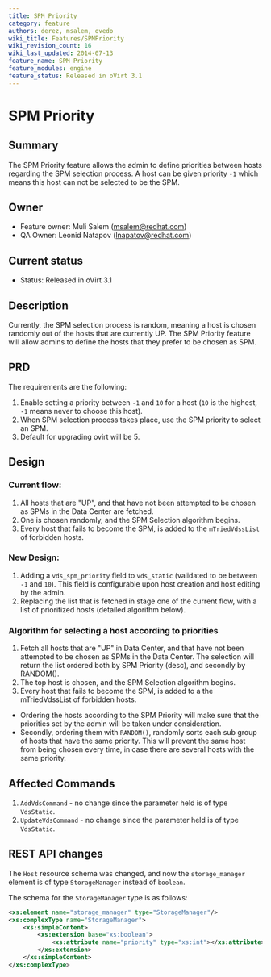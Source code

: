 ```yaml
---
title: SPM Priority
category: feature
authors: derez, msalem, ovedo
wiki_title: Features/SPMPriority
wiki_revision_count: 16
wiki_last_updated: 2014-07-13
feature_name: SPM Priority
feature_modules: engine
feature_status: Released in oVirt 3.1
---
```


# SPM Priority

## Summary

The SPM Priority feature allows the admin to define priorities between hosts regarding the SPM selection process. A host can be given priority `-1` which means this host can not be selected to be the SPM.

## Owner

* Feature owner: Muli Salem (<msalem@redhat.com>)
* QA Owner: Leonid Natapov (<lnapatov@redhat.com>)

## Current status

*   Status: Released in oVirt 3.1

## Description

Currently, the SPM selection process is random, meaning a host is chosen randomly out of the hosts that are currently UP. The SPM Priority feature will allow admins to define the hosts that they prefer to be chosen as SPM.

## PRD

The requirements are the following:

1.  Enable setting a priority between `-1` and `10` for a host (`10` is the highest, `-1` means never to choose this host).
2.  When SPM selection process takes place, use the SPM priority to select an SPM.
3.  Default for upgrading ovirt will be 5.

## Design

### Current flow:

1.  All hosts that are "UP", and that have not been attempted to be chosen as SPMs in the Data Center are fetched.
2.  One is chosen randomly, and the SPM Selection algorithm begins.
3.  Every host that fails to become the SPM, is added to the `mTriedVdssList` of forbidden hosts.

### New Design:

1.  Adding a `vds_spm_priority` field to `vds_static` (validated to be between `-1` and `10`). This field is configurable upon host creation and host editing by the admin.
2.  Replacing the list that is fetched in stage one of the current flow, with a list of prioritized hosts (detailed algorithm below).

### Algorithm for selecting a host according to priorities

1.  Fetch all hosts that are "UP" in Data Center, and that have not been attempted to be chosen as SPMs in the Data Center. The selection will return the list ordered both by SPM Priority (desc), and secondly by RANDOM().
2.  The top host is chosen, and the SPM Selection algorithm begins.
3.  Every host that fails to become the SPM, is added to a the mTriedVdssList of forbidden hosts.

*   Ordering the hosts according to the SPM Priority will make sure that the priorities set by the admin will be taken under consideration.
*   Secondly, ordering them with `RANDOM()`, randomly sorts each sub group of hosts that have the same priority. This will prevent the same host from being chosen every time, in case there are several hosts with the same priority.

## Affected Commands

1.  `AddVdsCommand` - no change since the parameter held is of type `VdsStatic`.
2.  `UpdateVdsCommand` - no change since the parameter held is of type `VdsStatic`.

## REST API changes

The `Host` resource schema was changed, and now the `storage_manager` element is of type `StorageManager` instead of `boolean`.

The schema for the `StorageManager` type is as follows:

```xml
<xs:element name="storage_manager" type="StorageManager"/>
<xs:complexType name="StorageManager">
    <xs:simpleContent>
        <xs:extension base="xs:boolean">
            <xs:attribute name="priority" type="xs:int"></xs:attribute>
        </xs:extension>
    </xs:simpleContent>
</xs:complexType>
```
